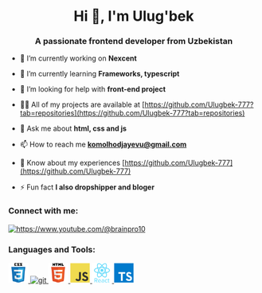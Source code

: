 <h1 align="center">Hi 👋, I'm Ulug'bek</h1>
<h3 align="center">A passionate frontend developer from Uzbekistan</h3>

- 🔭 I’m currently working on **Nexcent**

- 🌱 I’m currently learning **Frameworks, typescript**

- 🤝 I’m looking for help with **front-end project**

- 👨‍💻 All of my projects are available at [https://github.com/Ulugbek-777?tab=repositories](https://github.com/Ulugbek-777?tab=repositories)

- 💬 Ask me about **html, css and js**

- 📫 How to reach me **komolhodjayevu@gmail.com**

- 📄 Know about my experiences [https://github.com/Ulugbek-777](https://github.com/Ulugbek-777)

- ⚡ Fun fact **I also dropshipper and bloger**

<h3 align="left">Connect with me:</h3>
<p align="left">
<a href="https://www.youtube.com/c/https://www.youtube.com/@brainpro10" target="blank"><img align="center" src="https://raw.githubusercontent.com/rahuldkjain/github-profile-readme-generator/master/src/images/icons/Social/youtube.svg" alt="https://www.youtube.com/@brainpro10" height="30" width="40" /></a>
</p>

<h3 align="left">Languages and Tools:</h3>
<p align="left"> <a href="https://www.w3schools.com/css/" target="_blank" rel="noreferrer"> <img src="https://raw.githubusercontent.com/devicons/devicon/master/icons/css3/css3-original-wordmark.svg" alt="css3" width="40" height="40"/> </a> <a href="https://git-scm.com/" target="_blank" rel="noreferrer"> <img src="https://www.vectorlogo.zone/logos/git-scm/git-scm-icon.svg" alt="git" width="40" height="40"/> </a> <a href="https://www.w3.org/html/" target="_blank" rel="noreferrer"> <img src="https://raw.githubusercontent.com/devicons/devicon/master/icons/html5/html5-original-wordmark.svg" alt="html5" width="40" height="40"/> </a> <a href="https://developer.mozilla.org/en-US/docs/Web/JavaScript" target="_blank" rel="noreferrer"> <img src="https://raw.githubusercontent.com/devicons/devicon/master/icons/javascript/javascript-original.svg" alt="javascript" width="40" height="40"/> </a> <a href="https://reactjs.org/" target="_blank" rel="noreferrer"> <img src="https://raw.githubusercontent.com/devicons/devicon/master/icons/react/react-original-wordmark.svg" alt="react" width="40" height="40"/> </a> <a href="https://www.typescriptlang.org/" target="_blank" rel="noreferrer"> <img src="https://raw.githubusercontent.com/devicons/devicon/master/icons/typescript/typescript-original.svg" alt="typescript" width="40" height="40"/> </a> </p>
